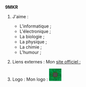 **9MKR**

1. J'aime :
    * L'informatique ;
    * L'électronique ;
    * La biologie ;
    * La physique ;
    * La chimie ;
    * L'humour ;

2. Liens externes :
   Mon [site officiel : ](https://9mkr-pages.github.io/9MKR/)

 3. Logo :
   Mon logo :  ![Image](9MKR-small.png "Mon logo")
